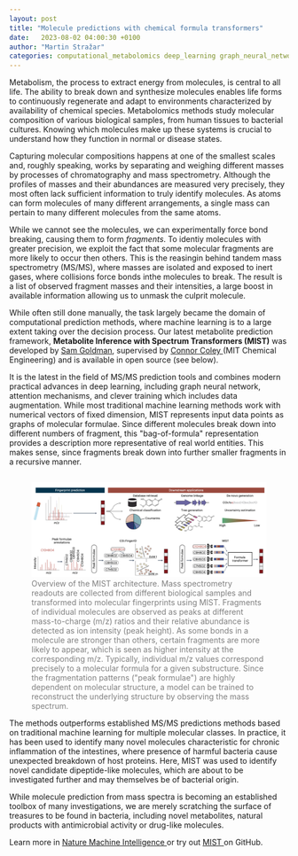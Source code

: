 ```yaml
---
layout: post
title: "Molecule predictions with chemical formula transformers"  
date:   2023-08-02 04:00:30 +0100
author: "Martin Stražar"
categories: computational_metabolomics deep_learning graph_neural_networks 
---
```


Metabolism, the process to extract energy from molecules, is central to all
life. The ability to break down and synthesize molecules enables life forms to
continuously regenerate and adapt to environments characterized by availability
of chemical species. Metabolomics methods study molecular composition of
various biological samples, from human tissues to bacterial cultures. Knowing
which molecules make up these systems is crucial to understand how they
function in normal or disease states.

Capturing molecular compositions happens at one of the smallest scales and, roughly speaking, works by separating and weighing different masses by processes of chromatography and mass spectrometry. Although the profiles of masses and their abundances are measured very precisely, they most often lack sufficient information to truly identify molecules. As atoms can form molecules of many different arrangements, a single mass can pertain to many different molecules from the same atoms. 

While we cannot see the molecules, we can experimentally force bond breaking, causing them to form *fragments*. To identiy molecules with greater precision, we exploit the fact that some molecular fragments are more likely to occur then others. This is the reasingin behind tandem mass spectrometry (MS/MS), where masses are isolated and exposed to inert gases, where collisions force bonds inthe molecules to break. The result is a list of observed fragment masses and their intensities, a large boost in available information allowing us to unmask the culprit molecule.

While often still done manually, the task largely became the domain of
computational prediction methods, where machine learning is to a large extent
taking over the decision process. Our latest metabolite prediction framework,
<b>Metabolite Inference with Spectrum Transformers (MIST)</b>  was developed by
<a href="https://twitter.com/samgoldman19">Sam Goldman</a>, supervised by <a
href="https://twitter.com/cwcoley"> Connor Coley </a> (MIT Chemical
Engineering) and is available in open source (see below). 

It is the latest in the field of MS/MS prediction tools and combines modern
practical advances in deep learning, including graph neural network, attention
mechanisms, and clever training which includes data augmentation. While most
traditional machine learning methods work with numerical vectors of fixed
dimension, MIST represents input data points as graphs of molecular formulae.
Since different molecules break down into different numbers of fragment, this
"bag-of-formula" representation provides a description more representative of
real world entities. This makes sense, since fragments break down into further smaller fragments in a recursive manner.

<figure style="float: left; margin-left: 0 px;">
<img src="/img/posts/mist/mist_header.png">
<figcaption align="left"><font color="gray">
Overview of the MIST architecture. Mass spectrometry readouts are collected from
different biological samples and transformed into molecular fingerprints using
MIST. Fragments of individual molecules are observed as peaks at different
mass-to-charge (m/z) ratios and their relative abundance is detected as ion
intensity (peak height). As some bonds in a molecule are stronger than others,
certain fragments are more likely to appear, which is seen as higher intensity
at the corresponding m/z.  Typically, individual m/z values correspond precisely to a molecular formula for a given substructure. Since the fragmentation patterns ("peak formulae") are highly dependent
on molecular structure, a model can be trained to reconstruct the underlying
structure by observing the mass spectrum. 
</font></figcaption>
</figure>


The methods outperforms established MS/MS predictions methods based on
traditional machine learning for multiple molecular classes. In practice, it
has been used to identify many novel molecules characteristic for chronic
inflammation of the intestines, where presence of harmful bacteria cause
unexpected breakdown of host proteins. Here, MIST was used to identify novel
candidate dipeptide-like molecules, which are about to be investigated further
and may themselves be of bacterial origin.


While molecule prediction from mass spectra is becoming an established toolbox
of many investigations, we are merely scratching the surface of treasures to be
found in bacteria, including novel metabolites, natural products with
antimicrobial activity or drug-like molecules. 

Learn more in <a href="https://www.nature.com/articles/s42256-023-00708-3"> Nature Machine Intelligence </a> or try out <a href="https://github.com/samgoldman97/mist"> MIST </a> on GitHub.
